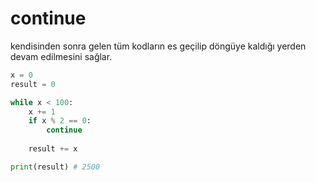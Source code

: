 # continue

kendisinden sonra gelen tüm kodların es geçilip döngüye kaldığı yerden devam edilmesini sağlar.

```python
x = 0
result = 0

while x < 100:
    x += 1
    if x % 2 == 0:
        continue
        
    result += x

print(result) # 2500
```
